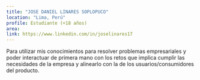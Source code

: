 ```yaml
---
title: "JOSE DANIEL LINARES SOPLOPUCO"
location: "Lima, Perú"
profile: Estudiante (+18 años)
area: 
link: https://www.linkedin.com/in/joselinares17
---
```


Para utilizar mis conocimientos para resolver problemas empresariales y poder interactuar de primera mano con los retos que implica cumplir las necesidades de la empresa y alinearlo con la de los usuarios/consumidores del producto.
